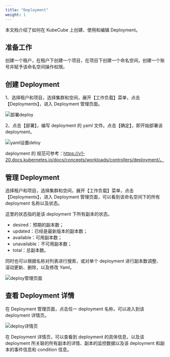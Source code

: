 ```yaml
---
title: "Deployment"
weight: 1
---
```


本文档介绍了如何在 KubeCube 上创建、使用和编辑 Deployment。

## 准备工作

创建一个租户，在租户下创建一个项目，在项目下创建一个命名空间，创建一个账号并赋予该命名空间操作权限。

## 创建 Deployment

1、选择租户和项目，选择集群和空间，展开【工作负载】菜单，点击 【Deployments】，进入 Deployment 管理页面。

![部署deploy](/imgs/产品使用指南/K8s资源管理/工作负载管理/Deployment/部署deploy.png)

2、点击【部署】，编写 deployment 的 yaml 文件。点击【确定】，即开始部署该 deployment。

![yaml设置deloy](/imgs/产品使用指南/K8s资源管理/工作负载管理/Deployment/yaml设置deloy.png)

deployment 的 规范可参考：https://v1-20.docs.kubernetes.io/docs/concepts/workloads/controllers/deployment/。

## 管理 Deployment

选择租户和项目，选择集群和空间，展开【工作负载】菜单，点击【Deployments】，进入 Deployment 管理页面，可以看到该命名空间下的所有 deployment 名称以及状态。

这里的状态指的是该 deployment 下所有副本的状态。

- desired：预期的副本数；
- updated：已经是最新版本的副本数；
- available：可用副本数；
- unavailable：不可用副本数；
- total：总副本数。

同时也可以根据名称对列表进行搜索，或对单个 deployment 进行副本数调整、滚动更新、删除，以及修改 Yaml。

![deploy管理页面](/imgs/产品使用指南/K8s资源管理/工作负载管理/Deployment/deploy管理页面.png)

## 查看 Deployment 详情

在 Deployment 管理页面，点击任一 deployment 名称，可以进入到该 deployment 详情页。

![deploy详情页](/imgs/产品使用指南/K8s资源管理/工作负载管理/Deployment/deploy详情页.png)

在 Deployment 详情页，可以查看到 deployment 的具体信息，以及该 deployment 所关联的所有副本的详情、副本的监控数据以及该 deployment 和副本的事件信息和 condition 信息。